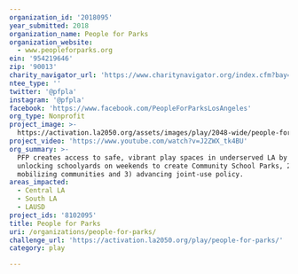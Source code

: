 ```yaml
---
organization_id: '2018095'
year_submitted: 2018
organization_name: People for Parks
organization_website:
  - www.peopleforparks.org
ein: '954219646'
zip: '90013'
charity_navigator_url: 'https://www.charitynavigator.org/index.cfm?bay=search.profile&ein=954219646'
ntee_type: ''
twitter: '@pfpla'
instagram: '@pfpla'
facebook: 'https://www.facebook.com/PeopleForParksLosAngeles'
org_type: Nonprofit
project_image: >-
  https://activation.la2050.org/assets/images/play/2048-wide/people-for-parks.jpg
project_video: 'https://www.youtube.com/watch?v=J2ZWX_tk4BU'
org_summary: >-
  PFP creates access to safe, vibrant play spaces in underserved LA by 1)
  unlocking schoolyards on weekends to create Community School Parks, 2)
  mobilizing communities and 3) advancing joint-use policy.
areas_impacted:
  - Central LA
  - South LA
  - LAUSD
project_ids: '8102095'
title: People for Parks
uri: /organizations/people-for-parks/
challenge_url: 'https://activation.la2050.org/play/people-for-parks/'
category: play

---
```

